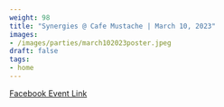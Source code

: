```yaml
---
weight: 98
title: "Synergies @ Cafe Mustache | March 10, 2023"
images:
- /images/parties/march102023poster.jpeg
draft: false
tags:
- home
---
```

[Facebook Event Link](https://fb.me/e/v06HfH7A)
